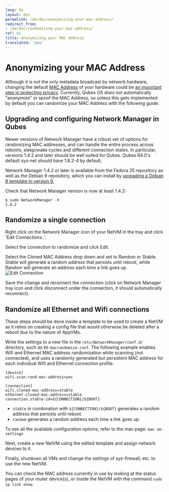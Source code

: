 ```yaml
---
lang: de
layout: doc
permalink: /de/doc/anonymizing-your-mac-address/
redirect_from:
- /de/doc/randomizing-your-mac-address/
ref: 61
title: Anonymizing your MAC Address
translated: 'yes'
---
```


Anonymizing your MAC Address
============================

Although it is not the only metadata broadcast by network hardware, changing the default [MAC Address](https://en.wikipedia.org/wiki/MAC_address) of your hardware could be [an important step in protecting privacy](https://tails.boum.org/contribute/design/MAC_address/#index1h1).
Currently, Qubes OS *does not* automatically "anonymize" or spoof the MAC Address, so unless this gets implemented by default you can randomize your MAC Address with the following guide.


## Upgrading and configuring Network Manager in Qubes

Newer versions of Network Manager have a robust set of options for randomizing MAC addresses, and can handle the entire process across reboots, sleep/wake cycles and different connection states.
In particular, versions 1.4.2 and later should be well suited for Qubes. Qubes R4.0's default sys-net should have 1.8.2-4 by default.

Network Manager 1.4.2 or later is available from the Fedora 25 repository as well as the Debian 9 repository, which you can install by [upgrading a Debian 8 template to version 9.](/de/doc/debian-template-upgrade-8/) 

Check that Network Manager version is now at least 1.4.2:

~~~
$ sudo NetworkManager -V
1.4.2
~~~

## Randomize a single connection

Right click on the Network Manager icon of your NetVM in the tray and click 'Edit Connections..'.

Select the connection to randomize and click Edit.

Select the Cloned MAC Address drop down and set to Random or Stable.
Stable will generate a random address that persists until reboot, while Random will generate an address each time a link goes up.
![Edit Connection](/de/attachment/wiki/RandomizeMAC/networkmanager-mac-random.png)

Save the change and reconnect the connection (click on Network Manager tray icon and click disconnect under the connection, it should automatically reconnect).

## Randomize all Ethernet and Wifi connections

These steps should be done inside a template to be used to create a NetVM as it relies on creating a config file that would otherwise be deleted after a reboot due to the nature of AppVMs.

Write the settings to a new file in the `/etc/NetworkManager/conf.d/` directory, such as `00-macrandomize.conf`.
The following example enables Wifi and Ethernet MAC address randomization while scanning (not connected), and uses a randomly generated but persistent MAC address for each individual Wifi and Ethernet connection profile.

~~~
[device]
wifi.scan-rand-mac-address=yes

[connection]
wifi.cloned-mac-address=stable
ethernet.cloned-mac-address=stable
connection.stable-id=${CONNECTION}/${BOOT}
~~~

* `stable` in combination with `${CONNECTION}/${BOOT}` generates a random address that persists until reboot.
* `random` generates a random address each time a link goes up.

To see all the available configuration options, refer to the man page: `man nm-settings`

Next, create a new NetVM using the edited template and assign network devices to it.

Finally, shutdown all VMs and change the settings of sys-firewall, etc. to use the new NetVM.

You can check the MAC address currently in use by looking at the status pages of your router device(s), or inside the NetVM with the command `sudo ip link show`.